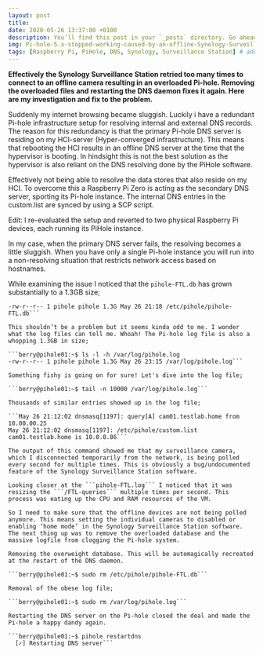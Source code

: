 ```yaml
---
layout: post
title: 
date: 2020-05-26 13:37:00 +0100
description: You’ll find this post in your `_posts` directory. Go ahead and edit it and re-build the site to see your changes. # Add post description (optional)
img: Pi-hole-5.x-stopped-working-caused-by-an-offline-Synology-Surveillance-Camera.png # Add image post (optional)
tags: [Raspberry Pi, PiHole, DNS, Synology, Surveillance Station] # add tag
---
```

__Effectively the Synology Surveillance Station retried too many times to connect to an offline camera resulting in an overloaded Pi-hole. Removing the overloaded files and restarting the DNS daemon fixes it again. Here are my investigation and fix to the problem.__

Suddenly my internet browsing became sluggish. Luckily i have a redundant Pi-hole infrastructure setup for resolving internal and external DNS records. The reason for this redundancy is that the primary Pi-hole DNS server is residing on my HCI-server (Hyper-converged infrastructure). This means that rebooting the HCI results in an offline DNS server at the time that the hypervisor is booting. In hindsight this is not the best solution as the hypervisor is also reliant on the DNS resolving done by the PiHole software. 

Effectively not being able to resolve the data stores that also reside on my HCI. To overcome this a Raspberry Pi Zero is acting as the secondary DNS server, sporting its Pi-hole instance. The internal DNS entries in the custom.list are synced by using a SCP script.

Edit: I re-evaluated the setup and reverted to two physical Raspberry Pi devices, each running its PiHole instance.

In my case, when the primary DNS server fails, the resolving becomes a little sluggish. When you have only a single Pi-hole instance you will run into a non-resolving situation that restricts network access based on hostnames.

While examining the issue I noticed that the ```pihole-FTL.db``` has grown substantially to a 1.3GB size;

```berry@pihole01:~$ ls -h -l /etc/pihole/pihole-FTL.db
-rw-r--r-- 1 pihole pihole 1.3G May 26 21:18 /etc/pihole/pihole-FTL.db```

This shouldn’t be a problem but it seems kinda odd to me. I wonder what the log files can tell me. Whoah! The Pi-hole log file is also a whopping 1.3GB in size;

```berry@pihole01:~$ ls -l -h /var/log/pihole.log
-rw-r--r-- 1 pihole pihole 1.3G May 26 23:15 /var/log/pihole.log```

Something fishy is going on for sure! Let's dive into the log file;

```berry@pihole01:~$ tail -n 10000 /var/log/pihole.log```

Thousands of similar entries showed up in the log file;

```May 26 21:12:02 dnsmasq[1197]: query[A] cam01.testlab.home from 10.00.00.25
May 26 21:12:02 dnsmasq[1197]: /etc/pihole/custom.list cam01.testlab.home is 10.0.0.86```

The output of this command showed me that my surveillance camera, which I disconnected temporarily from the network, is being polled every second for multiple times. This is obviously a bug/undocumented feature of the Synology Surveillance Station software.

Looking closer at the ```pihole-FTL.log``` I noticed that it was resizing the ```/FTL-queries``` multiple times per second. This process was eating up the CPU and RAM resources of the VM.

So I need to make sure that the offline devices are not being polled anymore. This means setting the individual cameras to disabled or enabling ‘home mode’ in the Synology Surveillance Station software. The next thing up was to remove the overloaded database and the massive logfile from clogging the Pi-hole system.

Removing the overweight database. This will be automagically recreated at the restart of the DNS daemon.

```berry@pihole01:~$ sudo rm /etc/pihole/pihole-FTL.db```

Removal of the obese log file;

```berry@pihole01:~$ sudo rm /var/log/pihole.log```

Restarting the DNS server on the Pi-hole closed the deal and made the Pi-hole a happy dandy again.

```berry@pihole01:~$ pihole restartdns
  [✓] Restarting DNS server```
